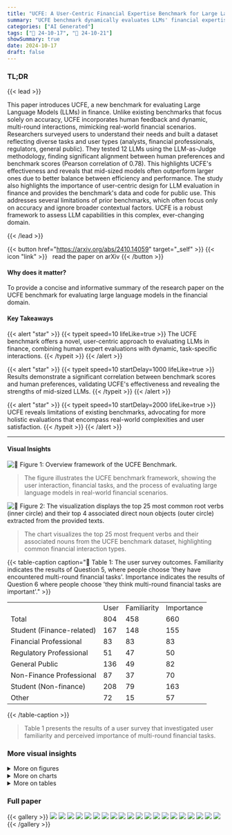 ```yaml
---
title: "UCFE: A User-Centric Financial Expertise Benchmark for Large Language Models"
summary: "UCFE benchmark dynamically evaluates LLMs' financial expertise via human-aligned, multi-round interactions, revealing performance discrepancies and highlighting the potential of mid-sized models."
categories: ["AI Generated"]
tags: ["🔖 24-10-17", "🤗 24-10-21"]
showSummary: true
date: 2024-10-17
draft: false
---
```


### TL;DR


{{< lead >}}

This paper introduces UCFE, a new benchmark for evaluating Large Language Models (LLMs) in finance.  Unlike existing benchmarks that focus solely on accuracy, UCFE incorporates human feedback and dynamic, multi-round interactions, mimicking real-world financial scenarios.  Researchers surveyed users to understand their needs and built a dataset reflecting diverse tasks and user types (analysts, financial professionals, regulators, general public). They tested 12 LLMs using the LLM-as-Judge methodology, finding significant alignment between human preferences and benchmark scores (Pearson correlation of 0.78).  This highlights UCFE's effectiveness and reveals that mid-sized models often outperform larger ones due to better balance between efficiency and performance. The study also highlights the importance of user-centric design for LLM evaluation in finance and provides the benchmark's data and code for public use. This addresses several limitations of prior benchmarks, which often focus only on accuracy and ignore broader contextual factors. UCFE is a robust framework to assess LLM capabilities in this complex, ever-changing domain.

{{< /lead >}}


{{< button href="https://arxiv.org/abs/2410.14059" target="_self" >}}
{{< icon "link" >}} &nbsp; read the paper on arXiv
{{< /button >}}

#### Why does it matter?
To provide a concise and informative summary of the research paper on the UCFE benchmark for evaluating large language models in the financial domain.
#### Key Takeaways

{{< alert "star" >}}
{{< typeit speed=10 lifeLike=true >}} The UCFE benchmark offers a novel, user-centric approach to evaluating LLMs in finance, combining human expert evaluations with dynamic, task-specific interactions. {{< /typeit >}}
{{< /alert >}}

{{< alert "star" >}}
{{< typeit speed=10 startDelay=1000 lifeLike=true >}} Results demonstrate a significant correlation between benchmark scores and human preferences, validating UCFE's effectiveness and revealing the strengths of mid-sized LLMs. {{< /typeit >}}
{{< /alert >}}

{{< alert "star" >}}
{{< typeit speed=10 startDelay=2000 lifeLike=true >}} UCFE reveals limitations of existing benchmarks, advocating for more holistic evaluations that encompass real-world complexities and user satisfaction. {{< /typeit >}}
{{< /alert >}}

------
#### Visual Insights



![](figures/figures_2_0.png "🔼 Figure 1: Overview framework of the UCFE Benchmark.")

> The figure illustrates the UCFE benchmark framework, showing the user interaction, financial tasks, and the process of evaluating large language models in real-world financial scenarios.





![](charts/charts_4_0.png "🔼 Figure 2: The visualization displays the top 25 most common root verbs (inner circle) and their top 4 associated direct noun objects (outer circle) extracted from the provided texts.")

> The chart visualizes the top 25 most frequent verbs and their associated nouns from the UCFE benchmark dataset, highlighting common financial interaction types.





{{< table-caption caption="🔽 Table 1: The user survey outcomes. Familiarity indicates the results of Question 5, where people choose 'they have encountered multi-round financial tasks'. Importance indicates the results of Question 6 where people choose 'they think multi-round financial tasks are important'." >}}
<table id='0' style='font-size:16px'><tr><td></td><td>User</td><td>Familiarity</td><td>Importance</td></tr><tr><td>Total</td><td>804</td><td>458</td><td>660</td></tr><tr><td>Student (Finance-related)</td><td>167</td><td>148</td><td>155</td></tr><tr><td>Financial Professional</td><td>83</td><td>83</td><td>83</td></tr><tr><td>Regulatory Professional</td><td>51</td><td>47</td><td>50</td></tr><tr><td>General Public</td><td>136</td><td>49</td><td>82</td></tr><tr><td>Non-Finance Professional</td><td>87</td><td>37</td><td>70</td></tr><tr><td>Student (Non-finance)</td><td>208</td><td>79</td><td>163</td></tr><tr><td>Other</td><td>72</td><td>15</td><td>57</td></tr></table>{{< /table-caption >}}

> Table 1 presents the results of a user survey that investigated user familiarity and perceived importance of multi-round financial tasks.



### More visual insights

<details>
<summary>More on figures
</summary>


![](figures/figures_7_0.png "🔼 Figure 4: The evaluation pipeline of the UCFE Benchmark involves the following steps: ① selecting the model and task, ② generating dialogues between the user and AI assistant via a user simulator, ③ creating evaluation prompts based on source information to assess model performance, ④ pairwise comparison of dialogue outputs by evaluators, aligned with human expert judgments, and ⑤ computing Elo scores based on win-loss outcomes.")

> The figure illustrates the five-stage evaluation pipeline of the UCFE benchmark, highlighting the roles of user simulator, LLM as AI assistant, evaluator, and human expert in assessing model performance.


![](figures/figures_8_0.png "🔼 Figure 4: The evaluation pipeline of the UCFE Benchmark involves the following steps: ① selecting the model and task, ② generating dialogues between the user and AI assistant via a user simulator, ③ creating evaluation prompts based on source information to assess model performance, ④ pairwise comparison of dialogue outputs by evaluators, aligned with human expert judgments, and ⑤ computing Elo scores based on win-loss outcomes.")

> The figure illustrates the five-step evaluation pipeline of the UCFE benchmark, showing the process from model and task selection to final Elo score computation.


![](figures/figures_15_0.png "🔼 Figure 4: The evaluation pipeline of the UCFE Benchmark involves the following steps: ① selecting the model and task, ② generating dialogues between the user and AI assistant via a user simulator, ③ creating evaluation prompts based on source information to assess model performance, ④ pairwise comparison of dialogue outputs by evaluators, aligned with human expert judgments, and ⑤ computing Elo scores based on win-loss outcomes.")

> The figure illustrates the five-stage evaluation pipeline of the UCFE benchmark, showing the process from selecting models and tasks to computing Elo scores based on human evaluations.


</details>



<details>
<summary>More on charts
</summary>


![](charts/charts_4_1.png "🔼 Figure 6: Comparison of average dialogue rounds and total tokens across different models in few shot tasks.")

> The chart displays the distribution of average dialogue rounds and total tokens used across different models in few-shot tasks of the UCFE benchmark.


![](charts/charts_7_0.png "🔼 Figure 5: Comparison of model performance on UCFE benchmark across three evaluators.")

> The radar chart visualizes and compares the overall performance of different LLMs across multiple evaluation criteria using three different evaluators.


![](charts/charts_8_0.png "🔼 Figure 6: Comparison of average dialogue rounds and total tokens across different models in few shot tasks.")

> The chart displays the average number of dialogue rounds and total tokens used across different large language models in few-shot tasks of the UCFE benchmark.


![](charts/charts_8_1.png "🔼 Figure 7: Correlation between human Elo scores and Claude-3.5-Sonnet Elo scores.")

> The chart displays the strong positive correlation between human expert evaluations and model performance as assessed by Claude-3.5-Sonnet.


![](charts/charts_8_2.png "🔼 Figure 5: Comparison of model performance on UCFE benchmark across three evaluators.")

> The chart displays a comparison of model performance on the UCFE benchmark across three different evaluators, showing the overall Elo scores for each model.


![](charts/charts_14_0.png "🔼 Figure 11: Geographical Distribution of Survey Respondents")

> The chart shows the geographical distribution of 804 survey respondents, with the majority from China (62.9%), followed by the USA (35.9%), and a small percentage from other regions (1.2%).


![](charts/charts_14_1.png "🔼 Figure 13: Results of whether preferring generation answers or predefined options from using EastMoney.")

> The chart displays the number of survey respondents who prefer generation answers, predefined options, or a mixture of both when completing financial tasks using EastMoney data.


![](charts/charts_14_2.png "🔼 Figure 12: Primary Source of Financial Information extracted from the survey")

> The bar chart displays the frequency of responses from survey participants regarding their primary sources of financial information.


![](charts/charts_15_0.png "🔼 Figure 14: Win counts heatmap for all tasks. The heatmap illustrates the total number of wins where the target model outperforms the base model across all head-to-head comparisons.")

> The heatmap in Figure 14 shows the number of times each target model outperformed a baseline model across various tasks in the UCFE benchmark.


</details>



<details>
<summary>More on tables
</summary>


{{< table-caption caption="🔽 Table 2: Overview of UCFE benchmark tasks, including task categories, sources, and target user groups." >}}
<table id='0' style='font-size:16px'><tr><td>Category</td><td>Task</td><td>Source</td><td>Target User Group</td></tr><tr><td>Few-shot</td><td>Analyst Simulation Asset Valuation Reporting Company Evaluation Reporting Corporate Operation Analysis Credit Risk Evaluation Financial Knowledge Consulting Financial Regulation Consulting Industry Report Summarization Insider Trading Detection Investment Strategy Evaluation Investment Strategy Optimization Newshare Evaluation Reporting Prospectus Risk Summarization</td><td>TCL Annual Report & Analyst Report EastMoney Analyst Report Analyst Report GPT-4 Generated Investopedial Securities Law2 EastMoney Securities Regulatory Commission3 Seeking Alpha4 Financestrategists5 Stock.us6 Prospectus & Inquiry Letter7</td><td>Senior Analyst Analyst Analyst Analyst Analyst General Public & Financial Professional General Public & Financial Professional & Regulatory Professional General Public & Financial Professional Regulatory Professional Analyst Analyst Analyst General Public & Financial Professional</td></tr><tr><td>Zero-shot</td><td>Stock Price Prediction Negative Information Detection Financial Indicator Calculation Financial Text Summarization</td><td>A-stock Statistics EastMoney CPA & CFA News Headlines</td><td>General Public & Financial Professional General Public & Financial Professional General Public & Financial Professional General Public & Financial Professional</td></tr></table>{{< /table-caption >}}

> Table 2 presents an overview of the UCFE benchmark's tasks, detailing their categories, data sources, and intended user groups.


{{< table-caption caption="🔽 Table 3: Summary of Task Types and Corresponding Number of Questions in the UCFE benchmark. Note that all tasks have 20 questions except that 'Analyst Simulation' has only 10 questions." >}}
<table id='3' style='font-size:16px'><tr><td>Task Type</td><td>Number of Tasks</td><td>Number of Questions</td></tr><tr><td>Zero-shot Tasks</td><td>4</td><td>80</td></tr><tr><td>Few-shot Tasks</td><td>13</td><td>250</td></tr><tr><td>Total</td><td>17</td><td>330</td></tr></table>{{< /table-caption >}}

> Table 3 summarizes the number of tasks and questions included in the UCFE benchmark, categorized by zero-shot and few-shot task types.


{{< table-caption caption="🔽 Table 4: Models evaluated in UCFE benchmark." >}}
<br><table id='10' style='font-size:16px'><tr><td>Model</td><td>Type</td></tr><tr><td>CFGPT2-7B 1(Li et al., 2023a)</td><td>Financial</td></tr><tr><td>GPT-4o</td><td>General</td></tr><tr><td>GPT-4o-mini</td><td>General</td></tr><tr><td>InternLM2.5-7B-Chat (Cai et al., 2024)</td><td>General</td></tr><tr><td>Llama-3.1-70B-Instruct (AI@Meta, 2024)</td><td>General</td></tr><tr><td>Llama-3.1-8B-Instruct</td><td>General</td></tr><tr><td>Llama3-XuanYuan3-70B-Chat (Zhang et al., 2023b)</td><td>Financial</td></tr><tr><td>Palmyra-Fin-70B-32k (team, 2024)</td><td>Financial</td></tr><tr><td>Qwen2.5-14B-Instruct (Team, 2024)</td><td>General</td></tr><tr><td>Tongyi-Finance-14B-Chat2</td><td>Financial</td></tr></table>{{< /table-caption >}}

> Table 4 lists the 11 large language models evaluated in the UCFE benchmark, specifying their type (general-purpose or financial).


{{< table-caption caption="🔽 Table 5: Model results in the UCFE benchmark. Red highlights the highest value, while Blue represents the second-highest value." >}}
<table id='2' style='font-size:16px'><tr><td>Model</td><td>Overall</td><td>Zero Shot</td><td>Few Shot</td><td>Win Counts</td></tr><tr><td>Tongyi-Finance-14B-Chat</td><td>1156.99</td><td>1007.52</td><td>1171.27</td><td>3614</td></tr><tr><td>CFGPT2-7B</td><td>1155.75</td><td>1125.33</td><td>1157.93</td><td>3972</td></tr><tr><td>Palmyra-Fin-70B-32k</td><td>1128.25</td><td>1028.18</td><td>1143.66</td><td>3634</td></tr><tr><td>GPT-4o</td><td>1117.68</td><td>979.85</td><td>1120.89</td><td>3040</td></tr><tr><td>Llama-3. 1-8B-Instruct</td><td>1046.87</td><td>1062.18</td><td>1051.32</td><td>3294</td></tr><tr><td>Internlm2.5-7b-chat</td><td>995.85</td><td>1009.78</td><td>1000.52</td><td>2964</td></tr><tr><td>Llama3-Xuan Yuan3-70B-Chat</td><td>913.48</td><td>934.51</td><td>911.59</td><td>2050</td></tr><tr><td>Llama-3. 1-70B-Instruct</td><td>912.26</td><td>986.77</td><td>906.80</td><td>2196</td></tr><tr><td>GPT-4o-mini</td><td>901.75</td><td>943.81</td><td>908.92</td><td>2326</td></tr><tr><td>Qwen2.5-14B-Instruct</td><td>855.82</td><td>974.27</td><td>840.05</td><td>1774</td></tr><tr><td>Qwen2.5-7B-Instruct</td><td>814.48</td><td>946.45</td><td>786.28</td><td>1312</td></tr></table>{{< /table-caption >}}

> Table 5 presents the overall, zero-shot, and few-shot performance results of various LLMs across different tasks in the UCFE benchmark, using Elo scores to rank them.


{{< table-caption caption="🔽 Table 2: Overview of UCFE benchmark tasks, including task categories, sources, and target user groups." >}}
<table id='9' style='font-size:14px'><tr><td>Test Prompt</td></tr><tr><td>Model Prompt:</td></tr><tr><td>You are providing a summary service for financial texts to help users extract key points from complex financial information.</td></tr><tr><td>The given financial text is: { information}</td></tr><tr><td>Your task is: {needs}.</td></tr></table>{{< /table-caption >}}

> Table 2 provides a statistical breakdown of the UCFE benchmark tasks, detailing their categories, data sources, and intended user groups.


</details>


### Full paper

{{< gallery >}}
<img src="paper_images/1.png" class="grid-w50 md:grid-w33 xl:grid-w25" />
<img src="paper_images/2.png" class="grid-w50 md:grid-w33 xl:grid-w25" />
<img src="paper_images/3.png" class="grid-w50 md:grid-w33 xl:grid-w25" />
<img src="paper_images/4.png" class="grid-w50 md:grid-w33 xl:grid-w25" />
<img src="paper_images/5.png" class="grid-w50 md:grid-w33 xl:grid-w25" />
<img src="paper_images/6.png" class="grid-w50 md:grid-w33 xl:grid-w25" />
<img src="paper_images/7.png" class="grid-w50 md:grid-w33 xl:grid-w25" />
<img src="paper_images/8.png" class="grid-w50 md:grid-w33 xl:grid-w25" />
<img src="paper_images/9.png" class="grid-w50 md:grid-w33 xl:grid-w25" />
<img src="paper_images/10.png" class="grid-w50 md:grid-w33 xl:grid-w25" />
<img src="paper_images/11.png" class="grid-w50 md:grid-w33 xl:grid-w25" />
<img src="paper_images/12.png" class="grid-w50 md:grid-w33 xl:grid-w25" />
<img src="paper_images/13.png" class="grid-w50 md:grid-w33 xl:grid-w25" />
<img src="paper_images/14.png" class="grid-w50 md:grid-w33 xl:grid-w25" />
<img src="paper_images/15.png" class="grid-w50 md:grid-w33 xl:grid-w25" />
<img src="paper_images/16.png" class="grid-w50 md:grid-w33 xl:grid-w25" />
<img src="paper_images/17.png" class="grid-w50 md:grid-w33 xl:grid-w25" />
<img src="paper_images/18.png" class="grid-w50 md:grid-w33 xl:grid-w25" />
<img src="paper_images/19.png" class="grid-w50 md:grid-w33 xl:grid-w25" />
<img src="paper_images/20.png" class="grid-w50 md:grid-w33 xl:grid-w25" />
{{< /gallery >}}